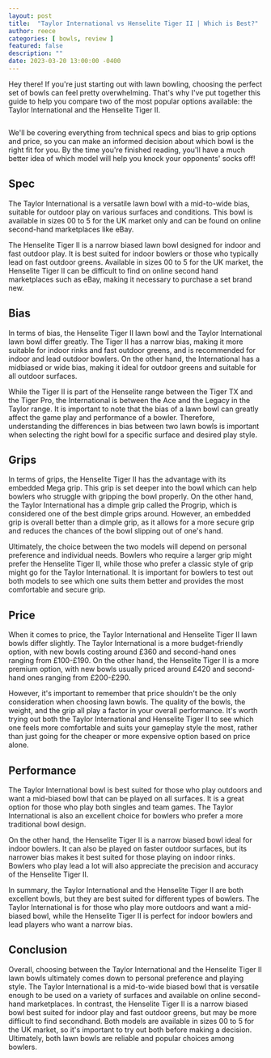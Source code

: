 ```yaml
---
layout: post
title:  "Taylor International vs Henselite Tiger II | Which is Best?"
author: reece
categories: [ bowls, review ]
featured: false
description: ""
date: 2023-03-20 13:00:00 -0400
---
```

    

<!-- wp:paragraph -->
<p xmlns="http://www.w3.org/1999/xhtml">Hey there! If you're just starting out with lawn bowling, choosing the perfect set of bowls can feel pretty overwhelming. That's why I've put together this guide to help you compare two of the most popular options available: the Taylor International and the Henselite Tiger II. </p>
<!-- /wp:paragraph -->

<!-- wp:image {"id":2014,"sizeSlug":"large","linkDestination":"none"} -->
<figure class="wp-block-image size-large"><img src="/img/posts/taylor-international-vs-henselite-tiger-ii-1024x576.jpg" alt="" class="wp-image-2014"/></figure>
<!-- /wp:image -->

<!-- wp:paragraph -->
<p>We'll be covering everything from technical specs and bias to grip options and price, so you can make an informed decision about which bowl is the right fit for you. By the time you're finished reading, you'll have a much better idea of which model will help you knock your opponents' socks off!</p>
<!-- /wp:paragraph -->

<!-- wp:heading -->
<h2>Spec</h2>
<!-- /wp:heading -->

<!-- wp:paragraph -->
<p>The Taylor International is a versatile lawn bowl with a mid-to-wide bias, suitable for outdoor play on various surfaces and conditions. This bowl is available in sizes 00 to 5 for the UK market only and can be found on online second-hand marketplaces like eBay.</p>
<!-- /wp:paragraph -->

<!-- wp:paragraph -->
<p>The Henselite Tiger II is a narrow biased lawn bowl designed for indoor and fast outdoor play. It is best suited for indoor bowlers or those who typically lead on fast outdoor greens. Available in sizes 00 to 5 for the UK market, the Henselite Tiger II can be difficult to find on online second hand marketplaces such as eBay, making it necessary to purchase a set brand new.</p>
<!-- /wp:paragraph -->

<!-- wp:heading -->
<h2>Bias</h2>
<!-- /wp:heading -->

<!-- wp:paragraph -->
<p>In terms of bias, the Henselite Tiger II lawn bowl and the Taylor International lawn bowl differ greatly. The Tiger II has a narrow bias, making it more suitable for indoor rinks and fast outdoor greens, and is recommended for indoor and lead outdoor bowlers. On the other hand, the International has a midbiased or wide bias, making it ideal for outdoor greens and suitable for all outdoor surfaces.</p>
<!-- /wp:paragraph -->

<!-- wp:paragraph -->
<p>While the Tiger II is part of the Henselite range between the Tiger TX and the Tiger Pro, the International is between the Ace and the Legacy in the Taylor range. It is important to note that the bias of a lawn bowl can greatly affect the game play and performance of a bowler. Therefore, understanding the differences in bias between two lawn bowls is important when selecting the right bowl for a specific surface and desired play style.</p>
<!-- /wp:paragraph -->

<!-- wp:heading -->
<h2>Grips</h2>
<!-- /wp:heading -->

<!-- wp:paragraph -->
<p>In terms of grips, the Henselite Tiger II has the advantage with its embedded Mega grip. This grip is set deeper into the bowl which can help bowlers who struggle with gripping the bowl properly. On the other hand, the Taylor International has a dimple grip called the Progrip, which is considered one of the best dimple grips around. However, an embedded grip is overall better than a dimple grip, as it allows for a more secure grip and reduces the chances of the bowl slipping out of one's hand.</p>
<!-- /wp:paragraph -->

<!-- wp:paragraph -->
<p>Ultimately, the choice between the two models will depend on personal preference and individual needs. Bowlers who require a larger grip might prefer the Henselite Tiger II, while those who prefer a classic style of grip might go for the Taylor International. It is important for bowlers to test out both models to see which one suits them better and provides the most comfortable and secure grip.</p>
<!-- /wp:paragraph -->

<!-- wp:heading -->
<h2>Price</h2>
<!-- /wp:heading -->

<!-- wp:paragraph -->
<p>When it comes to price, the Taylor International and Henselite Tiger II lawn bowls differ slightly. The Taylor International is a more budget-friendly option, with new bowls costing around £360 and second-hand ones ranging from £100-£190. On the other hand, the Henselite Tiger II is a more premium option, with new bowls usually priced around £420 and second-hand ones ranging from £200-£290.</p>
<!-- /wp:paragraph -->

<!-- wp:paragraph -->
<p>However, it's important to remember that price shouldn't be the only consideration when choosing lawn bowls. The quality of the bowls, the weight, and the grip all play a factor in your overall performance. It's worth trying out both the Taylor International and Henselite Tiger II to see which one feels more comfortable and suits your gameplay style the most, rather than just going for the cheaper or more expensive option based on price alone.</p>
<!-- /wp:paragraph -->

<!-- wp:heading -->
<h2>Performance</h2>
<!-- /wp:heading -->

<!-- wp:paragraph -->
<p>The Taylor International bowl is best suited for those who play outdoors and want a mid-biased bowl that can be played on all surfaces. It is a great option for those who play both singles and team games. The Taylor International is also an excellent choice for bowlers who prefer a more traditional bowl design.</p>
<!-- /wp:paragraph -->

<!-- wp:paragraph -->
<p>On the other hand, the Henselite Tiger II is a narrow biased bowl ideal for indoor bowlers. It can also be played on faster outdoor surfaces, but its narrower bias makes it best suited for those playing on indoor rinks. Bowlers who play lead a lot will also appreciate the precision and accuracy of the Henselite Tiger II.</p>
<!-- /wp:paragraph -->

<!-- wp:paragraph -->
<p>In summary, the Taylor International and the Henselite Tiger II are both excellent bowls, but they are best suited for different types of bowlers. The Taylor International is for those who play more outdoors and want a mid-biased bowl, while the Henselite Tiger II is perfect for indoor bowlers and lead players who want a narrow bias.</p>
<!-- /wp:paragraph -->

<!-- wp:heading -->
<h2>Conclusion</h2>
<!-- /wp:heading -->

<!-- wp:paragraph -->
<p>Overall, choosing between the Taylor International and the Henselite Tiger II lawn bowls ultimately comes down to personal preference and playing style. The Taylor International is a mid-to-wide biased bowl that is versatile enough to be used on a variety of surfaces and available on online second-hand marketplaces. In contrast, the Henselite Tiger II is a narrow biased bowl best suited for indoor play and fast outdoor greens, but may be more difficult to find secondhand. Both models are available in sizes 00 to 5 for the UK market, so it's important to try out both before making a decision. Ultimately, both lawn bowls are reliable and popular choices among bowlers.</p>
<!-- /wp:paragraph -->
    